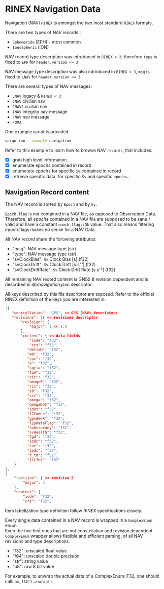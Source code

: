 # RINEX Navigation Data

Navigation (NAV) `RINEX` is amongst the two most standard `RINEX` formats.  

There are two types of NAV records :
* `Ephemeride` (EPH) - most common
* `Ionospheric` (ION) 

NAV record type description was introduced in `RINEX > 3`,
therefore `type` is fixed to `EPH` for `header.version <= 3`

NAV message type description was also introduced in `RINEX > 3`,
`msg` is fixed to `LNAV` for `header.version <= 3`.

There are several types of NAV messages:

* `LNAV`   legacy &  `RINEX < 3`
* `CNAV`   civilian nav
* `CNAV2`  civilian nav
* `INAV`   integrity nav message
* `FNAV`   nav message
* `FDMA`  

One example script is provided
```bash
cargo run --example navigation
```

Refer to this example to learn how to browse NAV `records`, that includes:
* [x] grab high level information
* [x] enumerate epochs contained in record
* [x] enumerate epochs for specific `Sv` contained in record
* [x] retrieve specific data, for specific `Sv` and specific `epochs`..

## Navigation Record content

The NAV record is sorted by `Epoch` and by `Sv`.   

`Epoch.flag` is not contained in a NAV file, as opposed to Observation Data.
Therefore, all _epochs_ contained in a NAV file are supposed to be sane / valid
and have a constant `epoch.flag::Ok` value. That also means 
filtering epoch.flags makes no sense for a NAV Data.

All NAV record share the following attributes:

* "msg": NAV message type (str)
* "type": NAV message type (str)
* "svClockBias": `Sv` Clock Bias [s] (f32)
* "svClockDrift": `Sv` Clock Drift [s.s⁻¹] (f32)
* "svClockDriftRate": `Sv` Clock Drift Rate [s.s⁻²] (f32)

All remaining NAV record content is GNSS & revision dependent and is described in 
_db/navigation.json_ descriptor. 

All keys described by this file descriptor are exposed. Refer to the official RINEX definition
of the keys you are interested in:

```json
[{
   "constellation": "GPS", << GPS (NAV) descriptors
   "revisions": [{ << revisions descriptor
       "revision": {
           "major": 1 << 1.0
       },
       "content": { << data fields
           "iode": "f32",
           "crs": "f32",
          "deltaN": "f32",
          "m0": "f32",
          "cuc": "f32",
          "e": "f32",
          "sqrta": "f32",
          "toe": "f32",
          "cic": "f32",
          "omage0": "f32",
          "cis": "f32",
          "i0": "f32",
          "crc": "f32",
          "omega": "f32",
          "omegaDot": "f32",
          "idot": "f32",
          "l2Codes": "f32",
          "gpsWeek": "f32",
          "l2pDataFlag": "f32",
          "svAccuracy": "f32",
          "svHealth": "f32",
          "tgd": "f32",
          "iodc": "f32",
          "cuc": "f32",
          "iodc": "f32",
          "t_tm": "f32",
          "fitInt": "f32"
    }
},
{
    "revision": { << revision 2
        "major": 2
    },
    "content": {
        "iode": "f32",
        "crs": "f32",
```

Item labelization type definition follow RINEX specifications closely.

Every single data contained in a NAV record is wrapped in a `ComplexEnum` enum.   
Even the five first ones that are not constellation and revision dependent.   
`ComplexEnum` wrapper allows flexible and efficient parsing, of all
NAV revisions and type descriptions.

* "f32": unscaled float value
* "f64": unscaled double precision
* "str": string value
* "u8": raw 8 bit value

For example, to unwrap the actual data of a ComplexEnum::F32,
one should call: `as_f32().unwrap()`.

